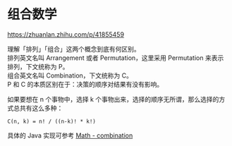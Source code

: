 # 组合数学

https://zhuanlan.zhihu.com/p/41855459  

理解「排列」「组合」这两个概念到底有何区别。  
排列英文名叫 Arrangement 或者 Permutation，这里采用 Permutation 来表示排列，下文统称为 P。  
组合英文名叫 Combination，下文统称为 C。  
P 和 C 的本质区别在于：决策的顺序对结果有没有影响。  
  
如果要想在 n 个事物中，选择 k 个事物出来，选择的顺序无所谓，那么选择的方式总共有这么多种：  
```
C(n, k) = n! / ((n-k)! * k!)
```  
具体的 Java 实现可参考 [Math - combination](./../Tool%20Sets/Math.java)  
